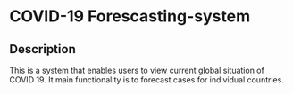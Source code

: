 # COVID-19 Forescasting-system 

## Description
This is a system that enables users to view current global situation of COVID 19.
It main functionality is to forecast cases for individual countries.